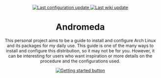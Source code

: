 <p align="center">
	<a href="https://github.com/ChaosDynamix/Andromeda/commits/master">
		<img src="https://img.shields.io/badge/Last configuration update-01-20-2020-brightgreen?style=for-the-badge" alt="Last configuration update" />
	</a>
	<a href="https://github.com/ChaosDynamix/Andromeda/commits/master">
		<img src="https://img.shields.io/badge/Last wiki update-01-20-2020-brightgreen?style=for-the-badge" alt="Last wiki update" />
	</a>
</p>

<h1 align="center">Andromeda</h1>

<p align="center">
	This personal project aims to be a guide to install and configure Arch Linux and its packages for my daily use. This guide is one of the many ways to install and configure this distribution, so it may not be for you. However, it can be interesting for users who want inspiration or more details on the procedure and the configurations used.
</p>

<p align="center">
	<a href="https://github.com/ChaosDynamix/Andromeda/wiki">
		<img src="https://img.shields.io/badge/-Getting%20started-brightgreen?style=for-the-badge" alt="Getting started button" />
	</a>
</p>
